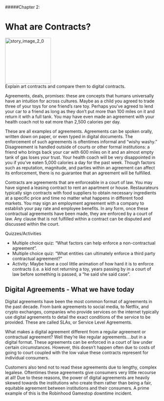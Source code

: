 #####Chapter 2:

What are Contracts?
=============================

<ContentWrapp>
  <div class="imgContainer">
    <img alt="story_image_2_0" src="/images/chapter/man.svg" width="150px" height="150px">
  </div>

  <div class="itemsContainer">
    <div class="item-text">
     Explain art contracts and compare them to digital contracts. 
    </div>
  </div>
</ContentWrapp>

Agreements, deals, promises: these are concepts that humans universally have an intuition for across cultures. Maybe as a child you agreed to trade three of your toys for one friend’s rare toy. Perhaps you’ve agreed to lend your car to a friend as long as they don’t put more than 100 miles on it and return it with a full tank. You may have even made an agreement with your health coach not to eat more than 2,500 calories per day. 

These are all examples of agreements. Agreements can be spoken orally, written down on paper, or even typed in digital documents. The enforcement of such agreements is oftentimes informal and “wishy washy.” Disagreement is handled outside of courts or other formal institutions: a friend who brings back your car with 600 miles on it and an almost empty tank of gas loses your trust. Your health coach will be very disappointed in you if you’ve eaten 5,000 calories a day for the past week. Though factors such as reputation, magnitude, and parties within an agreement can affect its enforcement, there is no guarantee that an agreement will be fulfilled. 

Contracts are agreements that are enforceable in a court of law.  You may have signed a leasing contract to rent an apartment or house. Restaurateurs typically  sign contracts with food suppliers to obtain necessary ingredients at a specific price and time no matter what happens in different food markets. You may sign an employment agreement with a company to establish your pay rate and employee benefits. In any form, once these contractual agreements have been made, they are enforced by a court of law. Any clause that is not fulfilled within a contract can be disputed and discussed within the court.

<MissionContainer>
  <div className="title">Quizzes/Activities</div>
  <ul className="mission-goals">
    <li>
      Multiple choice quiz: “What factors can help enforce a non-contractual agreement”.
    </li>
    <li>
      Multiple choice quiz: “What entities can ultimately enforce a third party contractual agreement?”
    </li>
    <li>Activity: Maybe have a cool little animation of how hard it is to enforce contracts (i.e. a kid not returning a toy,  years passing by in a court of law before something is passed, a “he said she said case”.</li>
  </ul>
</MissionContainer>

## Digital Agreements - What we have today

Digital agreements have been the most common format of agreements in the past decade. From bank agreements to social media, to Netflix, and crypto exchanges,  companies who provide services on the internet typically use digital agreements to detail the exact conditions of the service to be provided. These are called SLAs, or Service Level Agreements.  

What makes a digital agreement different from a regular agreement or contractual agreement? Well they’re like regular agreements….but  in a digital format. These agreements can be enforced in a court of law under certain circumstances. However, this doesn’t happen often due to costs of going to court coupled with the low value these contracts represent for individual consumers.

Customers also tend not to read these agreements due to lengthy, complex legalese. Oftentimes these <ColorWord>agreements give consumers very little recourse at all</ColorWord>! Due to these reasons, the power of digital agreements are heavily skewed towards the institutions who create them rather than being a fair, equitable agreement between institutions and their consumers. A prime example of this is the <ColorWord>Robinhood Gamestop downtime incident</ColorWord>.

